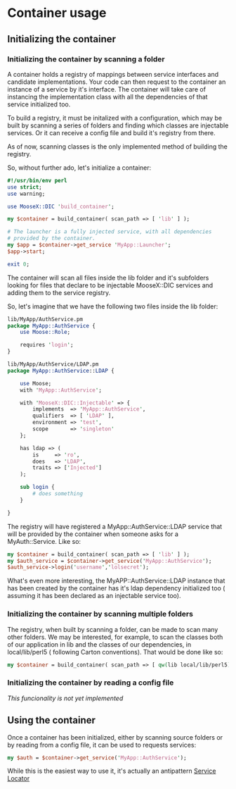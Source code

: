 # Container usage

## Initializing the container

### Initializing the container by scanning a folder

A container holds a registry of mappings between service interfaces and
candidate implementations. Your code can then request to the container an
instance of a service by it's interface.
The container will take care of instancing the implementation class with all
the dependencies of that service initialized too.

To build a registry, it must be initalized with a configuration, which may be
built by scanning a series of folders and finding which classes are injectable 
services. Or it can receive a config file and build it's registry from there.

As of now, scanning classes is the only implemented method of building the 
registry.

So, without further ado, let's initialize a container:

```perl
#!/usr/bin/env perl
use strict;
use warning;

use MooseX::DIC 'build_container';

my $container = build_container( scan_path => [ 'lib' ] );

# The launcher is a fully injected service, with all dependencies
# provided by the container.
my $app = $container->get_service 'MyApp::Launcher';
$app->start;

exit 0;
```

The container will scan all files inside the lib folder and it's subfolders
looking for files that declare to be injectable MooseX::DIC services and adding
them to the service registry.

So, let's imagine that we have the following two files inside the lib folder:

```perl
lib/MyApp/AuthService.pm
package MyApp::AuthService {
    use Moose::Role;

    requires 'login';
}

lib/MyApp/AuthService/LDAP.pm
package MyApp::AuthService::LDAP {

    use Moose;
    with 'MyApp::AuthService';

    with 'MooseX::DIC::Injectable' => {
        implements  => 'MyApp::AuthService',
        qualifiers  => [ 'LDAP' ],
        environment => 'test',
        scope       => 'singleton'
    };

    has ldap => (
        is     => 'ro',
        does   => 'LDAP',
        traits => ['Injected']
    );

    sub login {
        # does something
    }

}
```

The registry will have registered a MyApp::AuthService::LDAP service that will
be provided by the container when someone asks for a MyAuth::Service. Like so:

```perl
my $container = build_container( scan_path => [ 'lib' ] );
my $auth_service = $container->get_service('MyApp::AuthService');
$auth_service->login('username','lolsecret');
```

What's even more interesting, the MyAPP::AuthService::LDAP instance that has
been created by the container has it's ldap dependency initialized too (
assuming it has been declared as an injectable service too).

### Initializing the container by scanning multiple folders

The registry, when built by scanning a folder, can be made to scan many other
folders. We may be interested, for example, to scan the classes both of our
application in lib and the classes of our dependencies, in local/lib/perl5 (
following Carton conventions).
That would be done like so:

```perl
my $container = build_container( scan_path => [ qw(lib local/lib/perl5) ] );
```

### Initializing the container by reading a config file

_This funcionality is not yet implemented_

## Using the container

Once a container has been initialized, either by scanning source folders or by
reading from a config file, it can be used to requests services:

```perl
my $auth = $container->get_service('MyApp::AuthService');
```

While this is the easiest way to use it, it's actually an antipattern
[Service Locator](http://blog.ploeh.dk/2010/02/03/ServiceLocatorisanAnti-Pattern/)

